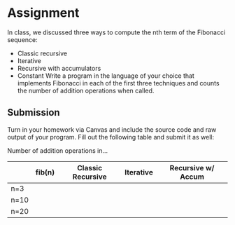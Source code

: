 # Assignment

In class, we discussed three ways to compute the nth term of the Fibonacci sequence:

- Classic recursive
- Iterative
- Recursive with accumulators
- Constant
  Write a program in the language of your choice that implements Fibonacci in each of the first three techniques and counts the number of addition operations when called.

## Submission

Turn in your homework via Canvas and include the source code and raw output of your program. Fill out the following table and submit it as well:

Number of addition operations in…

|      | fib(n) | Classic Recursive | Iterative | Recursive w/ Accum |
| ---- | ------ | ----------------- | --------- | ------------------ |
| n=3  |        |                   |           |                    |
| n=10 |        |                   |           |                    |
| n=20 |        |                   |           |                    |
